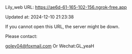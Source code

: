 Lily_web URL: https://ae6d-61-165-102-156.ngrok-free.app

Updated at: 2024-12-10 21:23:38

If you cannot open this URL, the server might be down.

Please contact: 

goley04@foxmail.com Or Wechat:GL_yeaH